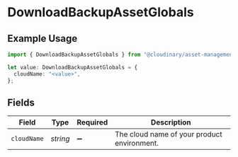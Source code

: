 # DownloadBackupAssetGlobals

## Example Usage

```typescript
import { DownloadBackupAssetGlobals } from "@cloudinary/asset-management/models/operations";

let value: DownloadBackupAssetGlobals = {
  cloudName: "<value>",
};
```

## Fields

| Field                                       | Type                                        | Required                                    | Description                                 |
| ------------------------------------------- | ------------------------------------------- | ------------------------------------------- | ------------------------------------------- |
| `cloudName`                                 | *string*                                    | :heavy_minus_sign:                          | The cloud name of your product environment. |